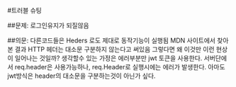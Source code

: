 #트러블 슈팅

##문제: 로그인유지가 되질않음

##의문: 다른코드들은 Heders 로도 제대로 동작기능이 실행됨
MDN 사이트에서 찾아본 결과 HTTP 헤더는 대소문 구분하지 않는다고 써있음
그렇다면 왜 이것만 이런 현상이 일어나는 것일까?
생각할수 있는 가정은 에러부분만 jwt 토큰을 사용한다. 서버단에서
req.header은 사용가능하나, req.Header로 실행시에는 에러가 발생한다.
아마도 jwt방식은 header의 대소문을 구분하는것이 아닌가 싶다.
